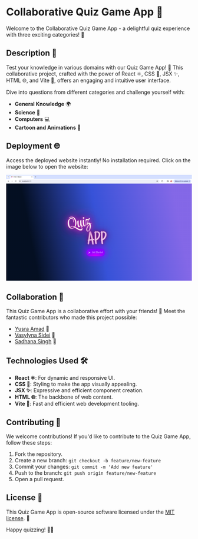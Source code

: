 # Collaborative Quiz Game App 🚀

Welcome to the Collaborative Quiz Game App - a delightful quiz experience with three exciting categories! 🎉

## Description 📝

Test your knowledge in various domains with our Quiz Game App! 🧠 This collaborative project, crafted with the power of React ⚛️, CSS 🎨, JSX ✨, HTML 🌐, and Vite 🚀, offers an engaging and intuitive user interface.

Dive into questions from different categories and challenge yourself with:

- **General Knowledge** 🌍
- **Science** 🧪
- **Computers** 💻
- **Cartoon and Animations** 🎨

## Deployment 🌐

Access the deployed website instantly! No installation required. Click on the image below to open the website:

[![Quiz Game App](quiz-app-img.png)](https://your-quiz-game-website.com)

## Collaboration 👥

This Quiz Game App is a collaborative effort with your friends! 🤝 Meet the fantastic contributors who made this project possible:

- [Yusra Amad](https://github.com/Yusra-Ahmad) 👥
- [Vasylyna Sidei](https://github.com/VasylynaSidei) 👥
- [Sadhana Singh](https://github.com/SadhanaSingh007) 👥

## Technologies Used 🛠️

- **React ⚛️**: For dynamic and responsive UI.
- **CSS 🎨**: Styling to make the app visually appealing.
- **JSX ✨**: Expressive and efficient component creation.
- **HTML 🌐**: The backbone of web content.
- **Vite 🚀**: Fast and efficient web development tooling.

## Contributing 🤝

We welcome contributions! If you'd like to contribute to the Quiz Game App, follow these steps:

1. Fork the repository.
2. Create a new branch: `git checkout -b feature/new-feature`
3. Commit your changes: `git commit -m 'Add new feature'`
4. Push to the branch: `git push origin feature/new-feature`
5. Open a pull request.

## License 📄

This Quiz Game App is open-source software licensed under the [MIT license](LICENSE). 📜

Happy quizzing! 🧠🎉
